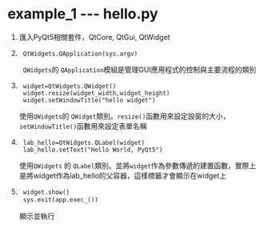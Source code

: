 # example_1 --- hello.py

1. 匯入PyQt5相關套件，QtCore, QtGui, QtWidget

2. ```python3
    QtWidgets.QApplication(sys.argv)
    ```
    ` QWidgets`的 `QApplication`模組是管理GUI應用程式的控制與主要流程的類別

3. ```python3
    widget=QtWidgets.QWidget()                  
    widget.resize(widget_width,widget_height)   
    widget.setWindowTitle("hello widget")       
    ```
    使用`QWidgets`的 `QWidget`類別。`resize()`函數用來設定設窗的大小，`setWindowTitle()`函數用來設定表單名稱

4. ```python3
    lab_hello=QtWidgets.QLabel(widget)
    lab_hello.setText("Hello World, PyQt5")
    ```
    使用`QWidgets` 的 `QLabel`類別。並將`widget`作為參數傳遞的建置函數，實際上是將widget作為lab_hello的父容器，這樣標籤才會顯示在widget上
5. ```python
    widget.show()                               
    sys.exit(app.exec_())                      
    ```
    顯示並執行
